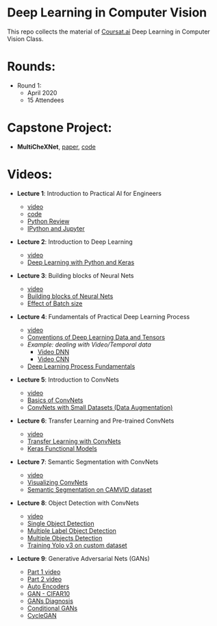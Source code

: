 # Deep Learning in Computer Vision

This repo collects the material of [Coursat.ai](http://coursatai.s3-website-us-east-1.amazonaws.com/) Deep Learning in Computer Vision Class.

# Rounds:
- Round 1: 
  - April 2020
  - 15 Attendees
 
 # Capstone Project: 
 - __MultiCheXNet__, [paper](https://arxiv.org/abs/2008.01973), [code](https://github.com/coursat-ai/MultiCheXNet)


# Videos:
- __Lecture 1__: Introduction to Practical AI for Engineers 
  - [video](https://www.youtube.com/watch?v=oQcMp-_hOok)
  - [code](https://drive.google.com/file/d/1IwhBkAvgBG0QiBwGPJb2FbOXtz_sQyBW/view?usp=sharing)
  - [Python Review](https://colab.research.google.com/drive/1O2KDJ8b-0MIqPKv2gulWrFVFFULCr-Oe)
  - [IPython and Jupyter](https://colab.research.google.com/drive/1O2KDJ8b-0MIqPKv2gulWrFVFFULCr-Oe)

- __Lecture 2__: Introduction to Deep Learning 
  - [video](https://youtu.be/bU73VlC_qIk)
  - [Deep Learning with Python and Keras](https://colab.research.google.com/drive/1pn10aiFzYq9cUau0DTkJzMPnYNgqtnpl?usp=sharing)

- __Lecture 3__:  Building blocks of Neural Nets 
  - [video](https://www.youtube.com/watch?v=6diE97vUr98)
  - [Building blocks of Neural Nets](https://colab.research.google.com/drive/1pn10aiFzYq9cUau0DTkJzMPnYNgqtnpl?usp=sharing)
  - [Effect of Batch size](https://colab.research.google.com/drive/11_-SxhdtxvRYdPukURz-cojd7-JdpiKR?usp=sharing)

- __Lecture 4__: Fundamentals of Practical Deep Learning Process 
  - [video](https://www.youtube.com/watch?v=rK83v1SnUl8)
  - [Conventions of Deep Learning Data and Tensors](https://colab.research.google.com/drive/1wb4knpgVvynxkepuhje5msp5kXlLRNF7?usp=sharing) 
  - _Example: dealing with Video/Temporal data_ 
    - [Video DNN](https://colab.research.google.com/drive/1Dwyr4cX9q_3crRFJQpD15eT8fMOzGdph?usp=sharing)
    - [Video CNN](https://colab.research.google.com/drive/1tdOYqhls2B35JxOc1TKKCJmxLvtv67s4?usp=sharing)
  - [Deep Learning Process Fundamentals](https://colab.research.google.com/drive/1LjaUV444Na7ZWCCyI7zW1t4-XnCpTYy3?usp=sharing)


- __Lecture 5__: Introduction to ConvNets 
  - [video](https://www.youtube.com/watch?v=XHnkZOd8h9g)
  - [Basics of ConvNets](https://colab.research.google.com/drive/1iKtAxLm9Lh15kDeY1I7TrwuqphPGMFcd?usp=sharing)
  - [ConvNets with Small Datasets (Data Augmentation)](https://colab.research.google.com/drive/1_zQ9zCUYHq2yb4ZItMP0GLWS3s-byWK_?usp=sharing)

- __Lecture 6__: Transfer Learning and Pre-trained ConvNets 
  - [video](https://www.youtube.com/watch?v=5Wb6C-d1W-s)
  - [Transfer Learning with ConvNets](https://colab.research.google.com/drive/1XycgirSQvl9OlMP0iihL_ei3TqKt71kc?usp=sharing)
  - [Keras Functional Models](https://colab.research.google.com/drive/1ZbTedioT0pzm7SiWCGSDpW2oi7j4f_Po?usp=sharing)

- __Lecture 7__: Semantic Segmentation with ConvNets 
  - [video](https://www.youtube.com/watch?v=bcLuthxZsV0)
  - [Visualizing ConvNets](https://colab.research.google.com/drive/1Yxw8c5bq0eKU42uKOz-eh9_pcrHRXC2L?usp=sharing)
  - [Semantic Segmentation on CAMVID dataset](https://colab.research.google.com/drive/13ID9lzDmSTfQgIuGwME6NXBwjZyMKrUd?usp=sharing)

- __Lecture 8__: Object Detection with ConvNets 
  - [video](https://www.youtube.com/watch?v=waLTqa3jVfk)
  - [Single Object Detection](https://colab.research.google.com/drive/1_3_gTDTs8dhxUXeO63p4IHBz8OF2OfKP?usp=sharing)
  - [Multiple Label Object Detection](https://colab.research.google.com/drive/1Y6m0CK6W07Xg7cGTHwZB8n2RVRgFNSxL?usp=sharing)
  - [Multiple Objects Detection](https://colab.research.google.com/drive/1dF_KIMu7cp28i4btofGrj_RQnrG3qcNf?usp=sharing)
  - [Training Yolo v3 on custom dataset](https://colab.research.google.com/drive/13xWMBVMbetem_A1EANwfKjADsCd04R0S?usp=sharing)

- __Lecture 9__: Generative Adversarial Nets (GANs) 
  - [Part 1 video](https://www.youtube.com/watch?v=-iP1valwhNg)
  - [Part 2 video](https://www.youtube.com/watch?v=pnHtAuUpHCg)
  - [Auto Encoders](https://colab.research.google.com/drive/1pI2hK8V9tiN1RVLB0K-i4ZAHPbjSpSNA?usp=sharing)
  - [GAN - CIFAR10](https://colab.research.google.com/drive/1r3InSYsSN6BgZdnyCu3vCnpZ1cniKRTJ?usp=sharing)
  - [GANs Diagnosis](https://colab.research.google.com/drive/1OP4n0al1Gl5qZXhIOGACRbOyy_Y1BhjC?usp=sharing)
  - [Conditional GANs](https://colab.research.google.com/drive/1Xcu_vxP0sIEsNwECHG3rRAq52OvpWyXM?usp=sharing)
  - [CycleGAN](https://colab.research.google.com/drive/1pckzOg-aIpHVW55Bk8SwTSACXwq77Tr4?usp=sharing)
